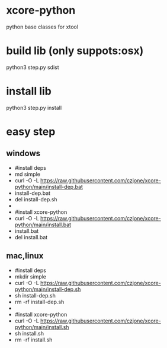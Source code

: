 # xcore-python

python base classes for xtool

# build lib (only suppots:osx)
python3 step.py sdist

# install lib
python3 step.py install

# easy step

## windows
- #install deps
- md simple
- curl -O -L https://raw.githubusercontent.com/czjone/xcore-python/main/install-dep.bat
- install-dep.bat
- del install-dep.sh
-
- #install xcore-python
- curl -O -L https://raw.githubusercontent.com/czjone/xcore-python/main/install.bat
- install.bat
- del install.bat

## mac,linux
- #install deps
- mkdir simple
- curl -O -L https://raw.githubusercontent.com/czjone/xcore-python/main/install-dep.sh
- sh install-dep.sh
- rm -rf install-dep.sh
-
- #install xcore-python
- curl -O -L https://raw.githubusercontent.com/czjone/xcore-python/main/install.sh
- sh install.sh
- rm -rf install.sh

